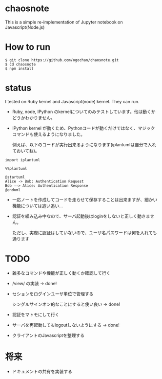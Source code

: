 # chaosnote

This is a simple re-implementation of Jupyter notebook on Javascript(Node.js)

# How to run

```
$ git clone https://github.com/ogochan/chaosnote.git
$ cd chaosnote
$ npm install
```

# status

I tested on Ruby kernel and Javascript(node) kernel. They can run.

* Ruby, node, IPython のkernelについてのみテストしています。他は動くかどうかわかりません。

* IPython kernel が動くため、Pythonコードが動くだけではなく、マジックコマンドも使えるようになりました。

  例えば、以下のコードが実行出来るようになります(iplantumlは自分で入れておいてね)。


```
import iplantuml

%%plantuml

@startuml
Alice -> Bob: Authentication Request
Bob --> Alice: Authentication Response
@enduml
```

* 一応ノートを作成してコードを走らせて保存することは出来ますが、細かい機能については追い追い...

* 認証を組み込み中なので、サーバ起動後はloginをしないと正しく動きません。

  ただし、実際に認証はしていないので、ユーザ名パスワードは何を入れても通ります

# TODO

* 雑多なコマンドや機能が正しく動くか確認して行く

* /view/ の実装 -> done!

* セションをログインユーザ単位で管理する

  シングルサインオン的なことにすると使い良い -> done!

* 認証をマトモにして行く

* サーバを再起動してもlogoutしないようにする -> done!

* クライアントのJavascriptを整理する

# 将来

* ドキュメントの共有を実装する
